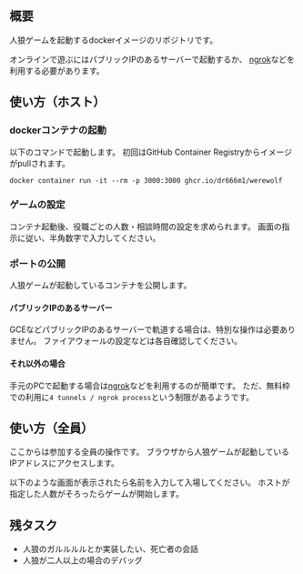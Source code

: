 ## 概要
人狼ゲームを起動するdockerイメージのリポジトリです。

オンラインで遊ぶにはパブリックIPのあるサーバーで起動するか、
[ngrok](https://ngrok.com/)などを利用する必要があります。

## 使い方（ホスト）
### dockerコンテナの起動
以下のコマンドで起動します。
初回はGitHub Container Registryからイメージがpullされます。

```
docker container run -it --rm -p 3000:3000 ghcr.io/dr666m1/werewolf
```

### ゲームの設定
コンテナ起動後、役職ごとの人数・相談時間の設定を求められます。
画面の指示に従い、半角数字で入力してください。

### ポートの公開
人狼ゲームが起動しているコンテナを公開します。

#### パブリックIPのあるサーバー
GCEなどパブリックIPのあるサーバーで軌道する場合は、特別な操作は必要ありません。
ファイアウォールの設定などは各自確認してください。

#### それ以外の場合
手元のPCで起動する場合は[ngrok](https://ngrok.com/)などを利用するのが簡単です。
ただ、無料枠での利用に`4 tunnels / ngrok process`という制限があるようです。

## 使い方（全員）
ここからは参加する全員の操作です。
ブラウザから人狼ゲームが起動しているIPアドレスにアクセスします。

以下のような画面が表示されたら名前を入力して入場してください。
ホストが指定した人数がそろったらゲームが開始します。


## 残タスク
- 人狼のガルルルルとか実装したい、死亡者の会話
- 人狼が二人以上の場合のデバッグ
